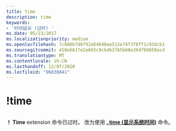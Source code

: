 ```yaml
---
title: time
description: time
keywords:
- '时间延长 (过时) '
ms.date: 05/23/2017
ms.localizationpriority: medium
ms.openlocfilehash: 7c080b7d6f92a64b90ae512e74f3f8ff1c93dcb1
ms.sourcegitcommit: 418e6617e2a695c9cb4b37b5b60e264760858acd
ms.translationtype: MT
ms.contentlocale: zh-CN
ms.lasthandoff: 12/07/2020
ms.locfileid: "96838841"
---
```

# <a name="time"></a>!time


## <span id="ddk__time_dbg"></span><span id="DDK__TIME_DBG"></span>


**！ Time** extension 命令已过时。 改为使用 [**. time (显示系统时间)**](-time--display-system-time-.md) 命令。

 

 





